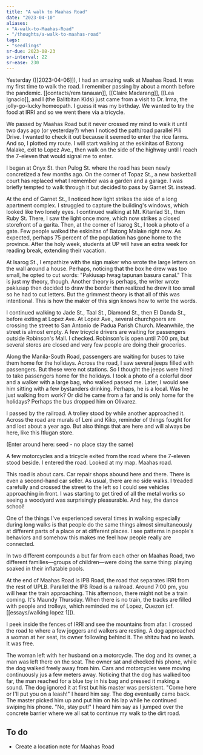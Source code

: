```yaml
---
title: "A walk to Maahas Road"
date: "2023-04-10"
aliases:
- "A-walk-to-Maahas-Road"
- "/thoughts/a-walk-to-maahas-road"
tags:
- "seedlings"
sr-due: 2023-08-23
sr-interval: 22
sr-ease: 230
---
```


Yesterday ([[2023-04-06]]), I had an amazing walk at Maahas Road. It was my first time to walk the road. I remember passing by about a month before the pandemic. [[contacts/rem tanauan]], [[Claire Madarang]], [[Lea Ignacio]], and I (the Balitbitan Kids) just came from a visit to Dr. Irma, the jolly-go-lucky homeopath. I guess it was my birthday. We wanted to try the food at IRRI and so we went there via a tricycle.

We passed by Maahas Road but it never crossed my mind to walk it until two days ago (or yesterday?) when I noticed the path/road parallel Pili Drive. I wanted to check it out because it seemed to enter the rice farms. And so, I plotted my route. I will start walking at the eskinitas of Batong Malake, exit to Lopez Ave., then walk on the side of the highway until I reach the 7-eleven that would signal me to enter.

I began at Onyx St. then Pulog St. where the road has been newly concretized a few months ago. On the corner of Topaz St., a new basketball court has replaced what I remember was a garden and a garage. I was briefly tempted to walk through it but decided to pass by Garnet St. instead.

At the end of Garnet St., I noticed how light strikes the side of a long apartment complex. I struggled to capture the building's windows, which looked like two lonely eyes. I continued walking at Mt. Kitanlad St., then Ruby St. There, I saw the light once more, which now strikes a closed storefront of a garita. Then, at the corner of Isarog St., I took a photo of a gate. Few people walked the eskinitas of Batong Malake right now. As expected, perhaps 75 percent of the population has gone home to the province. After the holy week, students at UP will have an extra week for reading break, extending their vacation.

At Isarog St., I empathize with the sign maker who wrote the large letters on the wall around a house. Perhaps, noticing that the box he drew was too small, he opted to cut words: "Pakiusap hwag tapunan basura canal." This is just my theory, though. Another theory is perhaps, the writer wrote pakiusap then decided to draw the border then realized he drew it too small so he had to cut letters. But the grimmest theory is that all of this was intentional. This is how the maker of this sign knows how to write the words.

I continued walking to Jade St., Taal St., Diamond St., then El Danda St., before exiting at Lopez Ave. At Lopez Ave., several churchgoers are crossing the street to San Antonio de Padua Parish Church. Meanwhile, the street is almost empty. A few tricycle drivers are waiting for passengers outside Robinson's Mall. I checked. Robinson's is open until 7:00 pm, but several stores are closed and very few people are doing their groceries.

Along the Manila-South Road, passengers are waiting for buses to take them home for the holidays. Across the road, I saw several jeeps filled with passengers. But these were not stations. So I thought the jeeps were hired to take passengers home for the holidays. I took a photo of a colorful door and a walker with a large bag, who walked passed me. Later, I would see him sitting with a few bystanders drinking. Perhaps, he is a local. Was he just walking from work? Or did he came from a far and is only home for the holidays? Perhaps the bus dropped him on Olivarez.

I passed by the railroad. A trolley stood by while another approached it. Across the road are murals of Leni and Kiko, reminder of things fought for and lost about a year ago. But also things that are here and will always be here, like this Itlugan store.

(Enter around here: seed - no place stay the same)

A few motorcycles and a tricycle exited from the road where the 7-eleven stood beside. I entered the road. Looked at my map. Maahas road.

This road is about cars. Car repair shops abound here and there. There is even a second-hand car seller. As usual, there are no side walks. I treaded carefully and crossed the street to the left so I could see vehicles approaching in front. I was starting to get tired of all the metal works so seeing a woodyard was surprisingly pleasurable. And hey, the dance school!

One of the things I've experienced several times in walking especially during long walks is that people do the same things almost simultaneously at different parts of a place or at different places. I see patterns in people's behaviors and somehow this makes me feel how people really are connected.

In two different compounds a but far from each other on Maahas Road, two different families—groups of children—were doing the same thing: playing soaked in their inflatable pools.

At the end of Maahas Road is IPB Road, the road that separates IRRI from the rest of UPLB. Parallel the IPB Road is a railroad. Around 7:00 pm, you will hear the train approaching. This afternoon, there might not be a train coming. It's Maundy Thursday. When there is no train, the tracks are filled with people and trolleys, which reminded me of Lopez, Quezon (cf. [[essays/walking lopez 1]]).

I peek inside the fences of IRRI and see the mountains from afar. I crossed the road to where a few joggers and walkers are resting. A dog approached a woman at her seat, its owner following behind it. The shitzu had no leash. It was free.

The woman left with her husband on a motorcycle. The dog and its owner, a man was left there on the seat. The owner sat and checked his phone, while the dog walked freely away from him. Cars and motorcycles were moving continuously jus a few meters away. Noticing that the dog has walked too far, the man reached for a blue toy in his bag and pressed it making a sound. The dog ignored it at first but his master was persistent. "Come here or I'll put you on a leash!" I heard him say. The dog eventually came back. The master picked him up and put him on his lap while he continued swiping his phone. "No, stay put!" I heard him say as I jumped over the concrete barrier where we all sat to continue my walk to the dirt road.

## To do
- Create a location note for Maahas Road